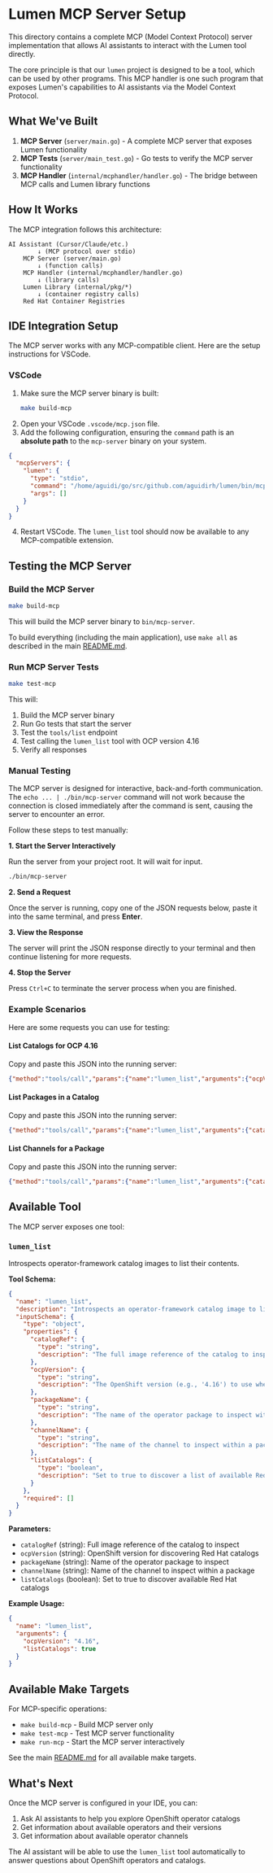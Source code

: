 # Lumen MCP Server Setup

This directory contains a complete MCP (Model Context Protocol) server implementation that allows AI assistants to interact with the Lumen tool directly.

The core principle is that our `lumen` project is designed to be a tool, which can be used by other programs. This MCP handler is one such program that exposes Lumen's capabilities to AI assistants via the Model Context Protocol.

## What We've Built

1. **MCP Server** (`server/main.go`) - A complete MCP server that exposes Lumen functionality
2. **MCP Tests** (`server/main_test.go`) - Go tests to verify the MCP server functionality
3. **MCP Handler** (`internal/mcphandler/handler.go`) - The bridge between MCP calls and Lumen library functions

## How It Works

The MCP integration follows this architecture:

```
AI Assistant (Cursor/Claude/etc.)
        ↓ (MCP protocol over stdio)
    MCP Server (server/main.go)
        ↓ (function calls)
    MCP Handler (internal/mcphandler/handler.go)
        ↓ (library calls)
    Lumen Library (internal/pkg/*)
        ↓ (container registry calls)
    Red Hat Container Registries
```

## IDE Integration Setup

The MCP server works with any MCP-compatible client. Here are the setup instructions for VSCode.

### VSCode

1.  Make sure the MCP server binary is built:
    ```bash
    make build-mcp
    ```
2.  Open your VSCode `.vscode/mcp.json` file.
3.  Add the following configuration, ensuring the `command` path is an **absolute path** to the `mcp-server` binary on your system.
```json
{
  "mcpServers": {
    "lumen": {
      "type": "stdio",
      "command": "/home/aguidi/go/src/github.com/aguidirh/lumen/bin/mcp-server",
      "args": []
    }
  }
} 
```
4.  Restart VSCode. The `lumen_list` tool should now be available to any MCP-compatible extension.

## Testing the MCP Server

### Build the MCP Server
```bash
make build-mcp
```

This will build the MCP server binary to `bin/mcp-server`. 

To build everything (including the main application), use `make all` as described in the main [README.md](../../README.md).

### Run MCP Server Tests
```bash
make test-mcp
```

This will:
1. Build the MCP server binary
2. Run Go tests that start the server
3. Test the `tools/list` endpoint
4. Test calling the `lumen_list` tool with OCP version 4.16
5. Verify all responses

### Manual Testing

The MCP server is designed for interactive, back-and-forth communication. The `echo ... | ./bin/mcp-server` command will not work because the connection is closed immediately after the command is sent, causing the server to encounter an error.

Follow these steps to test manually:

**1. Start the Server Interactively**

Run the server from your project root. It will wait for input.

```bash
./bin/mcp-server
```

**2. Send a Request**

Once the server is running, copy one of the JSON requests below, paste it into the same terminal, and press **Enter**.

**3. View the Response**

The server will print the JSON response directly to your terminal and then continue listening for more requests.

**4. Stop the Server**

Press `Ctrl+C` to terminate the server process when you are finished.

### Example Scenarios

Here are some requests you can use for testing:

#### List Catalogs for OCP 4.16
Copy and paste this JSON into the running server:
```json
{"method":"tools/call","params":{"name":"lumen_list","arguments":{"ocpVersion":"4.16","listCatalogs":true}}}
```

#### List Packages in a Catalog
Copy and paste this JSON into the running server:
```json
{"method":"tools/call","params":{"name":"lumen_list","arguments":{"catalogRef":"registry.redhat.io/redhat/community-operator-index:v4.16"}}}
```

#### List Channels for a Package
Copy and paste this JSON into the running server:
```json
{"method":"tools/call","params":{"name":"lumen_list","arguments":{"catalogRef":"registry.redhat.io/redhat/community-operator-index:v4.16","packageName":"prometheus"}}}
```

## Available Tool

The MCP server exposes one tool:

### `lumen_list`
Introspects operator-framework catalog images to list their contents.

**Tool Schema:**
```json
{
  "name": "lumen_list",
  "description": "Introspects an operator-framework catalog image to list its contents. Can list all packages (operators), all channels for a given package, or all bundle versions for a given channel.",
  "inputSchema": {
    "type": "object",
    "properties": {
      "catalogRef": {
        "type": "string",
        "description": "The full image reference of the catalog to inspect (e.g., 'registry.redhat.io/redhat/community-operator-index:v4.16')."
      },
      "ocpVersion": {
        "type": "string",
        "description": "The OpenShift version (e.g., '4.16') to use when discovering official Red Hat catalogs."
      },
      "packageName": {
        "type": "string",
        "description": "The name of the operator package to inspect within the catalog."
      },
      "channelName": {
        "type": "string",
        "description": "The name of the channel to inspect within a package."
      },
      "listCatalogs": {
        "type": "boolean",
        "description": "Set to true to discover a list of available Red Hat catalogs for a given OpenShift version."
      }
    },
    "required": []
  }
}
```

**Parameters:**
- `catalogRef` (string): Full image reference of the catalog to inspect
- `ocpVersion` (string): OpenShift version for discovering Red Hat catalogs
- `packageName` (string): Name of the operator package to inspect
- `channelName` (string): Name of the channel to inspect within a package
- `listCatalogs` (boolean): Set to true to discover available Red Hat catalogs

**Example Usage:**
```json
{
  "name": "lumen_list",
  "arguments": {
    "ocpVersion": "4.16",
    "listCatalogs": true
  }
}
```

## Available Make Targets

For MCP-specific operations:
- `make build-mcp` - Build MCP server only
- `make test-mcp` - Test MCP server functionality
- `make run-mcp` - Start the MCP server interactively

See the main [README.md](../../README.md) for all available make targets.

## What's Next

Once the MCP server is configured in your IDE, you can:
1. Ask AI assistants to help you explore OpenShift operator catalogs
2. Get information about available operators and their versions
3. Get information about available operator channels

The AI assistant will be able to use the `lumen_list` tool automatically to answer questions about OpenShift operators and catalogs. 